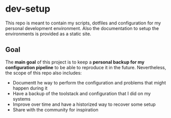 # dev-setup

This repo is meant to contain my scripts, dotfiles and configuration for my personal development environment.
Also the documentation to setup the environments is provided as a static site.

## Goal

The **main goal** of this project is to keep a **personal backup for my configuration pipeline** to be able to reproduce it in the future.
Nevertheless, the scope of this repo also includes:

- Documentt he way to perform the configuration and problems that might happen during it
- Have a backup of the toolstack and configuration that I did on my systems
- Improve over time and have a historized way to recover some setup
- Share with the community for inspiration
